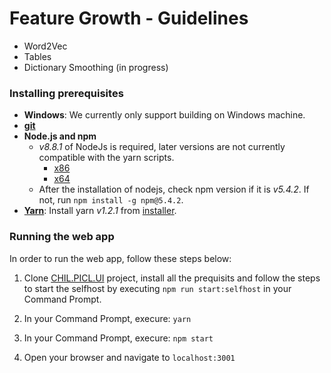 # Feature Growth - Guidelines

* Word2Vec
* Tables
* Dictionary Smoothing (in progress)

### Installing prerequisites

* **Windows**: We currently only support building on Windows machine.
* [**git**](https://git-scm.com/)
* **Node.js and npm**
  * _v8.8.1_ of NodeJs is required, later versions are not currently compatible with the yarn scripts.
    * [x86](https://nodejs.org/dist/v8.8.1/node-v8.8.1-x86.msi)
    * [x64](https://nodejs.org/dist/v8.8.1/node-v8.8.1-x64.msi)
  * After the installation of nodejs, check npm version if it is _v5.4.2_. If not, run `npm install -g npm@5.4.2`.
* [**Yarn**](https://yarnpkg.com/en/): Install yarn _v1.2.1_ from
  [installer](https://github.com/yarnpkg/yarn/releases/download/v1.2.1/yarn-1.2.1.msi).

### Running the web app

In order to run the web app, follow these steps below:

1. Clone [CHIL.PICL.UI](https://msr-mlg.visualstudio.com/CHIL.PICL.UI) project, install all the prequisits and follow
   the steps to start the selfhost by executing `npm run start:selfhost` in your Command Prompt.

2. In your Command Prompt, execure: `yarn`

3. In your Command Prompt, execure: `npm start`

4. Open your browser and navigate to `localhost:3001`
